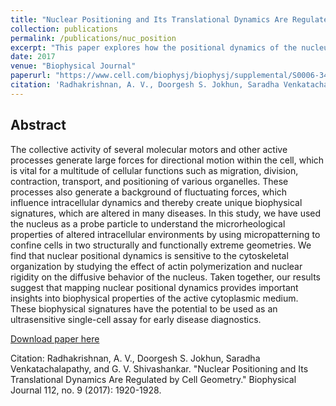 ```yaml
---
title: "Nuclear Positioning and Its Translational Dynamics Are Regulated by Cell Geometry."
collection: publications
permalink: /publications/nuc_position
excerpt: "This paper explores how the positional dynamics of the nucleus is modulated in cells of different shapes"
date: 2017
venue: "Biophysical Journal"
paperurl: "https://www.cell.com/biophysj/biophysj/supplemental/S0006-3495%2817%2930344-2"
citation: 'Radhakrishnan, A. V., Doorgesh S. Jokhun, Saradha Venkatachalapathy, and G. V. Shivashankar. (2009). &quot;Paper Title Number 1.&quot; <i>Biophysical Journal 1</i>.'
---
```


## Abstract
The collective activity of several molecular motors and other active processes generate large forces for directional motion within the cell, which is vital for a multitude of cellular functions such as migration, division, contraction, transport, and positioning of various organelles. These processes also generate a background of fluctuating forces, which influence intracellular dynamics and thereby create unique biophysical signatures, which are altered in many diseases. In this study, we have used the nucleus as a probe particle to understand the microrheological properties of altered intracellular environments by using micropatterning to confine cells in two structurally and functionally extreme geometries. We find that nuclear positional dynamics is sensitive to the cytoskeletal organization by studying the effect of actin polymerization and nuclear rigidity on the diffusive behavior of the nucleus. Taken together, our results suggest that mapping nuclear positional dynamics provides important insights into biophysical properties of the active cytoplasmic medium. These biophysical signatures have the potential to be used as an ultrasensitive single-cell assay for early disease diagnostics.

[Download paper here](https://www.cell.com/biophysj/biophysj/supplemental/S0006-3495%2817%2930344-2)


Citation: Radhakrishnan, A. V., Doorgesh S. Jokhun, Saradha Venkatachalapathy, and G. V. Shivashankar. "Nuclear Positioning and Its Translational Dynamics Are Regulated by Cell Geometry." Biophysical Journal 112, no. 9 (2017): 1920-1928.

